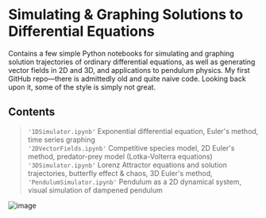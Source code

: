 # Simulating & Graphing Solutions to Differential Equations
Contains a few simple Python notebooks for simulating and graphing solution trajectories of ordinary differential equations, as well as generating vector fields in 2D and 3D, and applications to pendulum physics. My first GitHub repo—there is admittedly old and quite naive code. Looking back upon it, some of the style is simply not great.
<br/>

## Contents 
> `'1DSimulator.ipynb'`  Exponential differential equation, Euler's method, time series graphing \
> `'2DVectorFields.ipynb'`  Competitive species model, 2D Euler's method, predator-prey model (Lotka-Volterra equations) \
> `'3DSimulator.ipynb'`  Lorenz Attractor equations and solution trajectories, butterfly effect & chaos, 3D Euler's method,  \
> `'PendulumSimulator.ipynb'`  Pendulum as a 2D dynamical system, visual simulation of dampened pendulum

![image](https://upload.wikimedia.org/wikipedia/commons/thumb/c/cd/Elmer-pump-heatequation.png/350px-Elmer-pump-heatequation.png)

<!---
1DSimulator.ipynb
2DVectorFields.ipynb
3DSimulator.ipynb
PendulumSimulator.ipynb
--->
